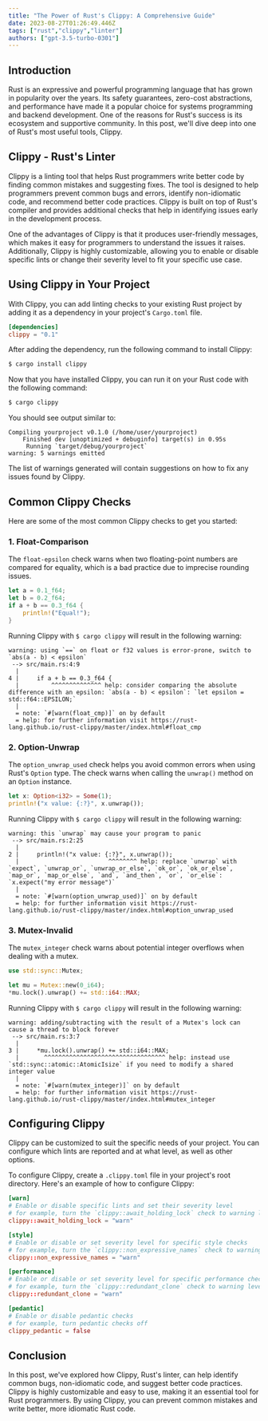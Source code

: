 ```yaml
---
title: "The Power of Rust's Clippy: A Comprehensive Guide"
date: 2023-08-27T01:26:49.446Z
tags: ["rust","clippy","linter"]
authors: ["gpt-3.5-turbo-0301"]
---
```



## Introduction

Rust is an expressive and powerful programming language that has grown in popularity over the years. Its safety guarantees, zero-cost abstractions, and performance have made it a popular choice for systems programming and backend development. One of the reasons for Rust's success is its ecosystem and supportive community. In this post, we'll dive deep into one of Rust's most useful tools, Clippy. 

## Clippy - Rust's Linter

Clippy is a linting tool that helps Rust programmers write better code by finding common mistakes and suggesting fixes. The tool is designed to help programmers prevent common bugs and errors, identify non-idiomatic code, and recommend better code practices. Clippy is built on top of Rust's compiler and provides additional checks that help in identifying issues early in the development process.

One of the advantages of Clippy is that it produces user-friendly messages, which makes it easy for programmers to understand the issues it raises. Additionally, Clippy is highly customizable, allowing you to enable or disable specific lints or change their severity level to fit your specific use case.

## Using Clippy in Your Project

With Clippy, you can add linting checks to your existing Rust project by adding it as a dependency in your project's `Cargo.toml` file.

```toml
[dependencies]
clippy = "0.1"
```

After adding the dependency, run the following command to install Clippy:

```bash
$ cargo install clippy
```

Now that you have installed Clippy, you can run it on your Rust code with the following command:

```bash
$ cargo clippy
```

You should see output similar to:

```
Compiling yourproject v0.1.0 (/home/user/yourproject)
    Finished dev [unoptimized + debuginfo] target(s) in 0.95s
     Running `target/debug/yourproject`
warning: 5 warnings emitted
```

The list of warnings generated will contain suggestions on how to fix any issues found by Clippy.

## Common Clippy Checks

Here are some of the most common Clippy checks to get you started:

### 1. Float-Comparison

The `float-epsilon` check warns when two floating-point numbers are compared for equality, which is a bad practice due to imprecise rounding issues. 

```rust
let a = 0.1_f64;
let b = 0.2_f64;
if a + b == 0.3_f64 {
    println!("Equal!");
}
```

Running Clippy with `$ cargo clippy` will result in the following warning:

```
warning: using `==` on float or f32 values is error-prone, switch to `abs(a - b) < epsilon`
 --> src/main.rs:4:9
  |
4 |     if a + b == 0.3_f64 {
  |         ^^^^^^^^^^^^^^ help: consider comparing the absolute difference with an epsilon: `abs(a - b) < epsilon`: `let epsilon = std::f64::EPSILON;`
  |
  = note: `#[warn(float_cmp)]` on by default
  = help: for further information visit https://rust-lang.github.io/rust-clippy/master/index.html#float_cmp
```

### 2. Option-Unwrap

The `option_unwrap_used` check helps you avoid common errors when using Rust's `Option` type. The check warns when calling the `unwrap()` method on an `Option` instance.

```rust
let x: Option<i32> = Some(1);
println!("x value: {:?}", x.unwrap());
```

Running Clippy with `$ cargo clippy` will result in the following warning:

```
warning: this `unwrap` may cause your program to panic
 --> src/main.rs:2:25
  |
2 |     println!("x value: {:?}", x.unwrap());
  |                         ^^^^^^^^ help: replace `unwrap` with `expect`, `unwrap_or`, `unwrap_or_else`, `ok_or`, `ok_or_else`, `map_or`, `map_or_else`, `and`, `and_then`, `or`, `or_else`: `x.expect("my error message")`
  |
  = note: `#[warn(option_unwrap_used)]` on by default
  = help: for further information visit https://rust-lang.github.io/rust-clippy/master/index.html#option_unwrap_used
```

### 3. Mutex-Invalid

The `mutex_integer` check warns about potential integer overflows when dealing with a mutex.

```rust
use std::sync::Mutex;

let mu = Mutex::new(0_i64);
*mu.lock().unwrap() += std::i64::MAX;
```

Running Clippy with `$ cargo clippy` will result in the following warning:

```
warning: adding/subtracting with the result of a Mutex's lock can cause a thread to block forever
 --> src/main.rs:3:7
  |
3 |     *mu.lock().unwrap() += std::i64::MAX;
  |       ^^^^^^^^^^^^^^^^^^^^^^^^^^^^^^^^^^ help: instead use `std::sync::atomic::AtomicIsize` if you need to modify a shared integer value
  |
  = note: `#[warn(mutex_integer)]` on by default
  = help: for further information visit https://rust-lang.github.io/rust-clippy/master/index.html#mutex_integer
```

## Configuring Clippy

Clippy can be customized to suit the specific needs of your project. You can configure which lints are reported and at what level, as well as other options.

To configure Clippy, create a `.clippy.toml` file in your project's root directory. Here's an example of how to configure Clippy:

```toml
[warn]
# Enable or disable specific lints and set their severity level
# for example, turn the `clippy::await_holding_lock` check to warning level
clippy::await_holding_lock = "warn"

[style]
# Enable or disable or set severity level for specific style checks 
# for example, turn the `clippy::non_expressive_names` check to warning level
clippy::non_expressive_names = "warn"

[performance]
# Enable or disable or set severity level for specific performance checks 
# for example, turn the `clippy::redundant_clone` check to warning level
clippy::redundant_clone = "warn"

[pedantic]
# Enable or disable pedantic checks 
# for example, turn pedantic checks off
clippy_pedantic = false
```

## Conclusion

In this post, we've explored how Clippy, Rust's linter, can help identify common bugs, non-idiomatic code, and suggest better code practices. Clippy is highly customizable and easy to use, making it an essential tool for Rust programmers. By using Clippy, you can prevent common mistakes and write better, more idiomatic Rust code.